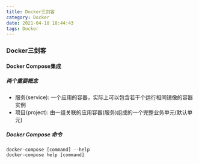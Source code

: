 ```yaml
---
title: Docker三剑客
category: Docker 
date: 2021-04-18 18:44:43
tags: Docker
---
```


<!-- more -->

### Docker三剑客

#### Docker Compose集成
##### 两个重要概念
- 服务(service): 一个应用的容器，实际上可以包含若干个运行相同镜像的容器实例
- 项目(project): 由一组关联的应用容器(服务)组成的一个完整业务单元(默认单元)

##### Docker Compose 命令

```text
docker-compose [command] --help
docker-compose help [command]
```


